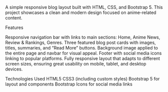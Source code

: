A simple responsive blog layout built with HTML, CSS, and Bootstrap 5. This project showcases a clean and modern design focused on anime-related content.

Features

Responsive navigation bar with links to main sections: Home, Anime News, Review & Rankings, Genres.
Three featured blog post cards with images, titles, summaries, and “Read More” buttons.
Background image applied to the entire page and navbar for visual appeal.
Footer with social media icons linking to popular platforms.
Fully responsive layout that adapts to different screen sizes, ensuring great usability on mobile, tablet, and desktop devices.

Technologies Used
HTML5
CSS3 (including custom styles)
Bootstrap 5 for layout and components
Bootstrap Icons for social media links
